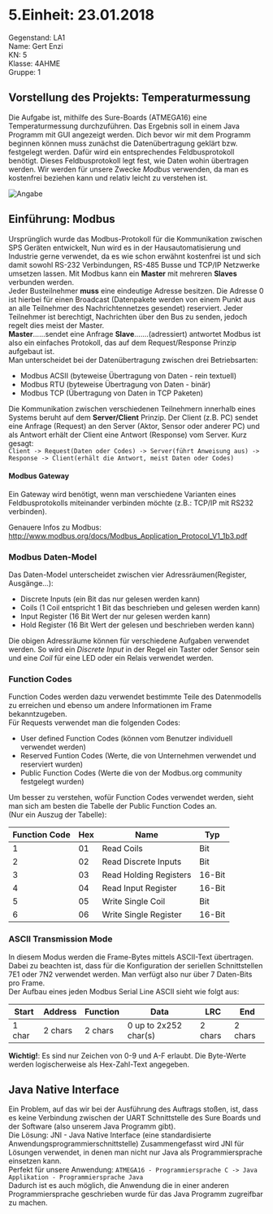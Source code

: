 # 5.Einheit: 23.01.2018

Gegenstand: LA1  
Name: Gert Enzi  
KN: 5  
Klasse: 4AHME  
Gruppe: 1  

## Vorstellung des Projekts: Temperaturmessung  
Die Aufgabe ist, mithilfe des Sure-Boards (ATMEGA16) eine Temperaturmessung durchzuführen. Das Ergebnis soll in einem Java Programm 
mit GUI angezeigt werden. Dich bevor wir mit dem Programm beginnen können muss zunächst die Datenübertragung geklärt bzw. festgelegt 
werden. Dafür wird ein entsprechendes Feldbusprotokoll benötigt. Dieses Feldbusprotokoll legt fest, wie Daten wohin übertragen werden.
Wir werden für unsere Zwecke *Modbus* verwenden, da man es kostenfrei beziehen kann und relativ leicht zu verstehen ist.

![Angabe](https://github.com/HTLMechatronics/m14-la1-sx/blob/enzgem13/enzgem13/Angabe.png)

## Einführung: Modbus
Ursprünglich wurde das Modbus-Protokoll für die Kommunikation zwischen SPS Geräten entwickelt, Nun wird es in der Hausautomatisierung
und Industrie gerne verwendet, da es wie schon erwähnt kostenfrei ist und sich damit sowohl RS-232 Verbindungen, RS-485 Busse und 
TCP/IP Netzwerke umsetzen lassen. 
Mit Modbus kann ein **Master** mit mehreren **Slaves** verbunden werden.  
Jeder Busteilnehmer **muss** eine eindeutige Adresse besitzen. Die Adresse 0 ist hierbei für einen Broadcast (Datenpakete werden von
einem Punkt aus an alle Teilnehmer des Nachrichtennetzes gesendet) reserviert. Jeder Teilnehmer ist berechtigt, Nachrichten über den Bus 
zu senden, jedoch regelt dies meist der Master.  
**Master**......sendet eine Anfrage
**Slave**.......(adressiert) antwortet
Modbus ist also ein einfaches Protokoll, das auf dem Request/Response Prinzip aufgebaut ist.  
Man unterscheidet bei der Datenübertragung zwischen drei Betriebsarten:  
* Modbus ACSII (byteweise Übertragung von Daten - rein textuell)
* Modbus RTU   (byteweise Übertragung von Daten - binär)
* Modbus TCP   (Übertragung von Daten in TCP Paketen)
    
Die Kommunikation zwischen verschiedenen Teilnehmern innerhalb eines Systems beruht auf dem **Server/Client** Prinzip. Der Client (z.B. PC)
sendet eine Anfrage (Request) an den Server (Aktor, Sensor oder anderer PC) und als Antwort erhält der Client eine Antwort (Response) vom
Server. Kurz gesagt:  
```Client -> Request(Daten oder Codes) -> Server(führt Anweisung aus) -> Response -> Client(erhält die Antwort, meist Daten oder Codes)```
  
#### Modbus Gateway  
Ein Gateway wird benötigt, wenn man verschiedene Varianten eines Feldbusprotokolls miteinander verbinden möchte (z.B.: TCP/IP mit 
RS232 verbinden). 
  
  
Genauere Infos zu Modbus: http://www.modbus.org/docs/Modbus_Application_Protocol_V1_1b3.pdf  
  
### Modbus Daten-Model  
Das Daten-Model unterscheidet zwischen vier Adressräumen(Register, Ausgänge...):  
* Discrete Inputs (ein Bit das nur gelesen werden kann)
* Coils (1 Coil entspricht 1 Bit das beschrieben und gelesen werden kann)
* Input Register (16 Bit Wert der nur gelesen werden kann)
* Hold Register (16 Bit Wert der gelesen und beschrieben werden kann)  
      
Die obigen Adressräume können für verschiedene Aufgaben verwendet werden. So wird ein *Discrete Input* in der Regel ein Taster oder Sensor sein und eine *Coil* für eine LED oder ein Relais verwendet werden.  

### Function Codes  
Function Codes werden dazu verwendet bestimmte Teile des Datenmodells zu erreichen und ebenso um andere Informationen im Frame 
bekanntzugeben.  
Für Requests verwendet man die folgenden Codes:
* User defined Function Codes (können vom Benutzer individuell verwendet werden)
* Reserved Funtion Codes (Werte, die von Unternehmen verwendet und reserviert wurden)
* Public Function Codes (Werte die von der Modbus.org community festgelegt wurden)  
  
Um besser zu verstehen, wofür Function Codes verwendet werden, sieht man sich am besten die Tabelle der Public Function Codes an.  
(Nur ein Auszug der Tabelle):  

Function Code | Hex | Name | Typ
--------------- | --------- | --------- | ---
1 | 01 | Read Coils | Bit
2 | 02 | Read Discrete Inputs | Bit
3 | 03 | Read Holding Registers | 16-Bit
4 | 04 | Read Input Register | 16-Bit
5 | 05 | Write Single Coil | Bit
6 | 06 | Write Single Register | 16-Bit  
  
### ASCII Transmission Mode
In diesem Modus werden die Frame-Bytes mittels ASCII-Text übertragen. Dabei zu beachten ist, dass für die Konfiguration der seriellen 
Schnittstellen 7E1 oder 7N2 verwendet werden. Man verfügt also nur über 7 Daten-Bits pro Frame.  
Der Aufbau eines jeden Modbus Serial Line ASCII sieht wie folgt aus:  

Start | Address | Function | Data | LRC | End
----- | --------- | --------- | --------- | --- | ---
1 char | 2 chars | 2 chars | 0 up to 2x252 char(s) | 2 chars | 2 chars  
  
**Wichtig!**: Es sind nur Zeichen von 0-9 und A-F erlaubt. Die Byte-Werte werden logischerweise als Hex-Zahl-Text angegeben.  
  
## Java Native Interface  
Ein Problem, auf das wir bei der Ausführung des Auftrags stoßen, ist, dass es keine Verbindung zwischen der UART Schnittstelle des 
Sure Boards und der Software (also unserem Java Programm gibt).  
Die Lösung: JNI - Java Native Interface (eine standardisierte Anwendungsprogrammierschnittstelle)
Zusammengefasst wird JNI für Lösungen verwendet, in denen man nicht nur Java als Programmiersprache einsetzen kann.  
Perfekt für unsere Anwendung: `ATMEGA16 - Programmiersprache C -> Java Applikation - Programmiersprache Java`  
Dadurch ist es auch möglich, die Anwendung die in einer anderen Programmiersprache geschrieben wurde für das Java Programm zugreifbar zu 
machen. 
